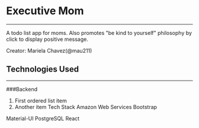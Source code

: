 # Executive Mom
---
A todo list app for moms. Also promotes "be kind to yourself" philosophy by click to display positive message.

Creator:
Mariela Chavez(@mau211)

## Technologies Used
---

###Backend
1. First ordered list item
2. Another item
Tech Stack
Amazon Web Services
Bootstrap

Material-UI
PostgreSQL
React
